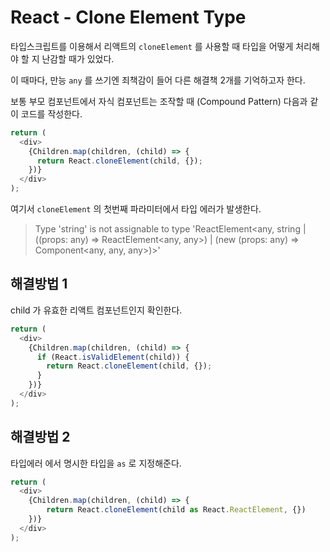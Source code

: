 # React - Clone Element Type

타입스크립트를 이용해서 리액트의 `cloneElement` 를 사용할 때 타입을 어떻게 처리해야 할 지 난감할 때가 있었다.

이 때마다, 만능 `any` 를 쓰기엔 죄책감이 들어 다른 해결책 2개를 기억하고자 한다.

보통 부모 컴포넌트에서 자식 컴포넌트는 조작할 때 (Compound Pattern) 다음과 같이 코드를 작성한다.

```javascript
return (
  <div>
    {Children.map(children, (child) => {
      return React.cloneElement(child, {});
    })}
  </div>
);
```

여기서 `cloneElement` 의 첫번째 파라미터에서 타입 에러가 발생한다.

> Type 'string' is not assignable to type 'ReactElement<any, string | ((props: any) => ReactElement<any, any>) | (new (props: any) => Component<any, any, any>)>'

## 해결방법 1

child 가 유효한 리액트 컴포넌트인지 확인한다.

```javascript
return (
  <div>
    {Children.map(children, (child) => {
      if (React.isValidElement(child)) {
        return React.cloneElement(child, {});
      }
    })}
  </div>
);
```

## 해결방법 2

타입에러 에서 명시한 타입을 `as` 로 지정해준다.

```javascript
return (
  <div>
    {Children.map(children, (child) => {
        return React.cloneElement(child as React.ReactElement, {})
    })}
  </div>
);
```
